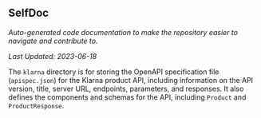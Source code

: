 <!--- START SELFDOC --->
## SelfDoc
_Auto-generated code documentation to make the repository easier to navigate and contribute to._

_Last Updated: 2023-06-18_

The `klarna` directory is for storing the OpenAPI specification file (`apispec.json`) for the Klarna product API, including information on the API version, title, server URL, endpoints, parameters, and responses. It also defines the components and schemas for the API, including `Product` and `ProductResponse`.

<!--- END SELFDOC --->